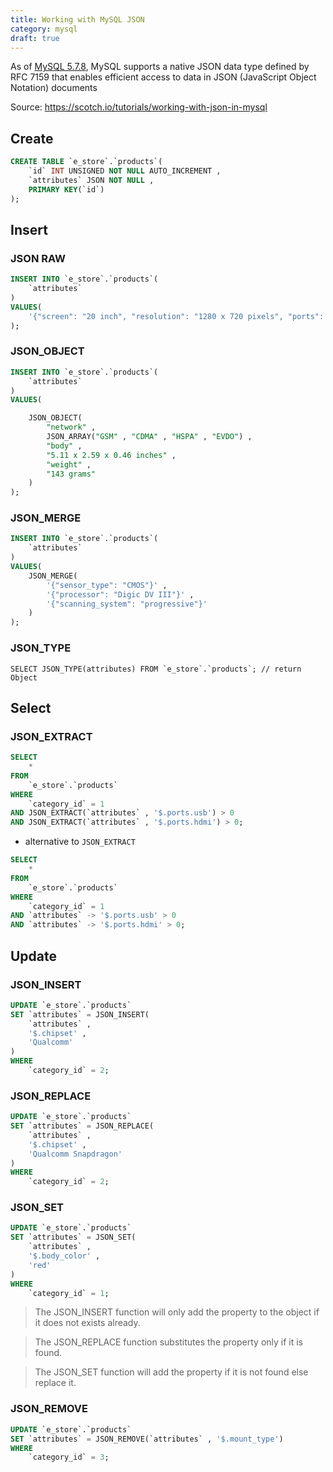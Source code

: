 ```yaml
---
title: Working with MySQL JSON
category: mysql
draft: true
---
```

As of [MySQL 5.7.8](https://dev.mysql.com/doc/relnotes/mysql/5.7/en/news-5-7-8.html#mysqld-5-7-8-json), MySQL supports a native JSON data type defined by RFC 7159 that enables efficient access to data in JSON (JavaScript Object Notation) documents
<!--more-->

Source: https://scotch.io/tutorials/working-with-json-in-mysql
## Create
```sql
CREATE TABLE `e_store`.`products`(
    `id` INT UNSIGNED NOT NULL AUTO_INCREMENT ,
    `attributes` JSON NOT NULL ,
    PRIMARY KEY(`id`)
);
```
## Insert
### JSON RAW
```sql
INSERT INTO `e_store`.`products`(
    `attributes`
)
VALUES(
    '{"screen": "20 inch", "resolution": "1280 x 720 pixels", "ports": {"hdmi": 0, "usb": 0}, "speakers": {"left": "5 watt", "right": "5 watt"}}'
);
```

### JSON_OBJECT
```sql
INSERT INTO `e_store`.`products`(
    `attributes`
)
VALUES(

    JSON_OBJECT(
        "network" ,
        JSON_ARRAY("GSM" , "CDMA" , "HSPA" , "EVDO") ,
        "body" ,
        "5.11 x 2.59 x 0.46 inches" ,
        "weight" ,
        "143 grams"
    )
);
```

### JSON_MERGE
``` sql
INSERT INTO `e_store`.`products`(
    `attributes`
)
VALUES(
    JSON_MERGE(
        '{"sensor_type": "CMOS"}' ,
        '{"processor": "Digic DV III"}' ,
        '{"scanning_system": "progressive"}'
    )
);
```

### JSON_TYPE
```
SELECT JSON_TYPE(attributes) FROM `e_store`.`products`; // return Object
```

## Select
### JSON_EXTRACT
```sql
SELECT
    *
FROM
    `e_store`.`products`
WHERE
    `category_id` = 1
AND JSON_EXTRACT(`attributes` , '$.ports.usb') > 0
AND JSON_EXTRACT(`attributes` , '$.ports.hdmi') > 0;
```
- alternative to `JSON_EXTRACT`  
```sql
SELECT
    *
FROM
    `e_store`.`products`
WHERE
    `category_id` = 1
AND `attributes` -> '$.ports.usb' > 0
AND `attributes` -> '$.ports.hdmi' > 0;
```

## Update
### JSON_INSERT
```sql
UPDATE `e_store`.`products`
SET `attributes` = JSON_INSERT(
    `attributes` ,
    '$.chipset' ,
    'Qualcomm'
)
WHERE
    `category_id` = 2;
```
### JSON_REPLACE
```sql
UPDATE `e_store`.`products`
SET `attributes` = JSON_REPLACE(
    `attributes` ,
    '$.chipset' ,
    'Qualcomm Snapdragon'
)
WHERE
    `category_id` = 2;
```

### JSON_SET
```sql
UPDATE `e_store`.`products`
SET `attributes` = JSON_SET(
    `attributes` ,
    '$.body_color' ,
    'red'
)
WHERE
    `category_id` = 1;
```

>The JSON_INSERT function will only add the property to the object if it does not exists already.

>The JSON_REPLACE function substitutes the property only if it is found.

>The JSON_SET function will add the property if it is not found else replace it.


### JSON_REMOVE
```sql
UPDATE `e_store`.`products`
SET `attributes` = JSON_REMOVE(`attributes` , '$.mount_type')
WHERE
    `category_id` = 3;
```
